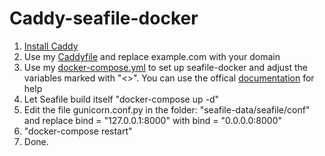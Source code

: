 # Caddy-seafile-docker
1. [Install Caddy](https://caddyserver.com/docs/install)
2. Use my [Caddyfile](https://github.com/xhz8s/Caddy-seafile-docker/blob/main/Caddyfile) and replace example.com with your domain
3. Use my [docker-compose.yml](https://github.com/xhz8s/Caddy-seafile-docker/blob/main/docker-compose.yml) to set up seafile-docker and adjust the variables marked with "<>". You can use the offical [documentation](https://manual.seafile.com/docker/deploy_seafile_with_docker/) for help
4. Let Seafile build itself "docker-compose up -d"
5. Edit the file gunicorn.conf.py in the folder: "seafile-data/seafile/conf" and replace bind = "127.0.0.1:8000" with bind = "0.0.0.0:8000"
6. "docker-compose restart"
7. Done.

